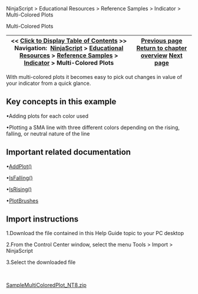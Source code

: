 ﻿


NinjaScript \> Educational Resources \> Reference Samples \> Indicator \> Multi\-Colored Plots






















Multi\-Colored Plots







| \<\< [Click to Display Table of Contents](multi-colored_plots.md) \>\> **Navigation:**     [NinjaScript](ninjascript.md) \> [Educational Resources](educational_resources.md) \> [Reference Samples](reference_samples.md) \> [Indicator](indicator2.md) \> Multi\-Colored Plots | [Previous page](manipulating_string_objects.md) [Return to chapter overview](indicator2.md) [Next page](removing_and_custom_formatting.md) |
| --- | --- |











With multi\-colored plots it becomes easy to pick out changes in value of your indicator from a quick glance.


## 


## Key concepts in this example


•Adding plots for each color used

•Plotting a SMA line with three different colors depending on the rising, falling, or neutral nature of the line

## 


## Important related documentation


•[AddPlot()](addplot.md)

•[IsFalling()](falling.md)

•[IsRising()](rising.md)

•[PlotBrushes](plotbrushes.md)

## 


## Import instructions


1\.Download the file contained in this Help Guide topic to your PC desktop

2\.From the Control Center window, select the menu Tools \> Import \> NinjaScript

3\.Select the downloaded file

 


[SampleMultiColoredPlot\_NT8\.zip](https://ninjatrader.com/support/helpGuides/nt8/samples/SampleMultiColoredPlot_NT8.zip)








